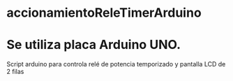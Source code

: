 # accionamientoReleTimerArduino
# Se utiliza placa Arduino UNO.
Script arduino para controla relé de potencia temporizado y pantalla LCD de 2 filas
